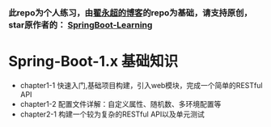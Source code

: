 ### 此repo为个人练习，由[翟永超的博客](http://blog.didispace.com)的repo为基础，请支持原创，star原作者的： [SpringBoot-Learning](https://github.com/dyc87112/SpringBoot-Learning)
# Spring-Boot-1.x 基础知识
* chapter1-1 快速入门,基础项目构建，引入web模块，完成一个简单的RESTful API
* chapter1-2 配置文件详解：自定义属性、随机数、多环境配置等
* chapter2-1 构建一个较为复杂的RESTful API以及单元测试

